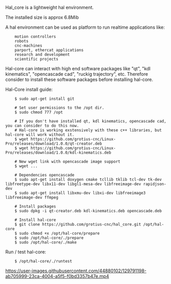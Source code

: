 Hal_core is a lightweight hal environment.

The installed size is approx 6.8Mib

A hal environment can be used as platform to run realtime applications like:

		motion controllers 
		robots
		cnc-machines 
		parport, ethercat applications
		research and development 
		scientific projects
	   
Hal-core can interact with high end software packages like "qt", "kdl kinematics", "opencascade cad", "ruckig trajectory", etc.
Therefore consider to install these software packages before installing hal-core. 

Hal-Core install guide:

		$ sudo apt-get install git

		# Set user permissions to the /opt dir.
		$ sudo chmod 777 /opt

		# If you don't have installed qt, kdl kinematics, opencascade cad, you can consider to do this now.
		# Hal-core is working exstensively with these c++ libraries, but hal-core will work without it.
		$ wget https://github.com/grotius-cnc/Linux-Pro/releases/download/1.0.0/qt-creator.deb
		$ wget https://github.com/grotius-cnc/Linux-Pro/releases/download/1.0.0/kdl-kinematics.deb

		# New wget link with opencascade image support
		$ wget ...

		# Dependencies opencascade
		$ sudo apt-get install doxygen cmake tcllib tklib tcl-dev tk-dev libfreetype-dev libx11-dev libgl1-mesa-dev libfreeimage-dev rapidjson-dev 
		$ sudo apt-get install libxmu-dev libxi-dev libfreeimage3 libfreeimage-dev ffmpeg

		# Install packages
		$ sudo dpkg -i qt-creator.deb kdl-kinematics.deb opencascade.deb

		# Install hal-core
		$ git clone https://github.com/grotius-cnc/hal_core.git /opt/hal-core
		$ sudo chmod +x /opt/hal-core/prepare
		$ sudo /opt/hal-core/./prepare
		$ sudo /opt/hal-core/./make
	
Run / test hal-core:

		$ /opt/hal-core/./runtest

https://user-images.githubusercontent.com/44880102/129791198-ab705999-23ca-4004-a5f5-f0bd3357b47e.mp4
